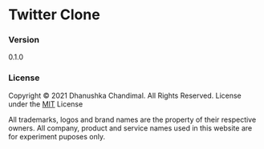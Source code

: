 # Twitter Clone

### Version
0.1.0

### License
Copyright © 2021 Dhanushka Chandimal. All Rights Reserved.
License under the [MIT](LICENSE.txt) License

All trademarks, logos and brand names are the property of their respective owners.
All company, product and service names used in this website are for experiment puposes only.